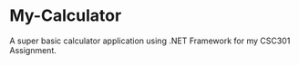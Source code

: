 # My-Calculator
A super basic calculator application using .NET Framework for my CSC301 Assignment.

